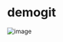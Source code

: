 # demogit

![image](https://user-images.githubusercontent.com/117023057/202895742-93a6ca72-fa3f-4bca-b78c-388e7daefc13.png)


